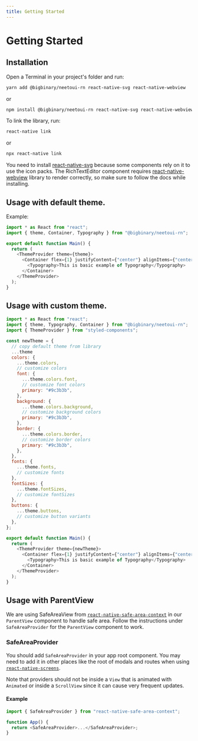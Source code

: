 ```yaml
---
title: Getting Started
---
```


# Getting Started

## Installation

Open a Terminal in your project's folder and run:

```sh
yarn add @bigbinary/neetoui-rn react-native-svg react-native-webview
```

or

```sh
npm install @bigbinary/neetoui-rn react-native-svg react-native-webview
```

To link the library, run:

```sh
react-native link
```

or

```sh
npx react-native link
```

You need to install
[react-native-svg](https://github.com/react-native-svg/react-native-svg) because
some components rely on it to use the icon packs. The RichTextEditor component
requires
[react-native-webview](https://github.com/react-native-webview/react-native-webview)
library to render correctly, so make sure to follow the docs while installing.

## Usage with default theme.

Example:

```js
import * as React from "react";
import { theme, Container, Typography } from "@bigbinary/neetoui-rn";

export default function Main() {
  return (
    <ThemeProvider theme={theme}>
      <Container flex={1} justifyContent={"center"} alignItems={"center"}>
        <Typography>This is basic example of Typography</Typography>
      </Container>
    </ThemeProvider>
  );
}
```

## Usage with custom theme.

```js
import * as React from "react";
import { theme, Typography, Container } from "@bigbinary/neetoui-rn";
import { ThemeProvider } from "styled-components";

const newTheme = {
  // copy default theme from library
  ...theme
  colors: {
    ...theme.colors,
    // customize colors
    font: {
      ...theme.colors.font,
      // customize font colors
      primary: "#9c3b3b",
    },
    background: {
      ...theme.colors.background,
      // customize background colors
      primary: "#9c3b3b",
    },
    border: {
      ...theme.colors.border,
      // customize border colors
      primary: "#9c3b3b",
    },
  },
  fonts: {
    ...theme.fonts,
    // customize fonts
  },
  fontSizes: {
    ...theme.fontSizes,
    // customize fontSizes
  },
  buttons: {
    ...theme.buttons,
    // customize button variants
  },
};

export default function Main() {
  return (
    <ThemeProvider theme={newTheme}>
      <Container flex={1} justifyContent={"center"} alignItems={"center"}>
        <Typography>This is basic example of Typography</Typography>
      </Container>
    </ThemeProvider>
  );
}
```

## Usage with ParentView

We are using SafeAreaView from
[`react-native-safe-area-context`](https://github.com/th3rdwave/react-native-safe-area-context)
in our `ParentView` component to handle safe area. Follow the instructions under
`SafeAreaProvider` for the `ParentView` component to work.

### SafeAreaProvider

You should add `SafeAreaProvider` in your app root component. You may need to
add it in other places like the root of modals and routes when using
[`react-native-screens`](https://github.com/software-mansion/react-native-screens).

Note that providers should not be inside a `View` that is animated with
`Animated` or inside a `ScrollView` since it can cause very frequent updates.

#### Example

```js
import { SafeAreaProvider } from "react-native-safe-area-context";

function App() {
  return <SafeAreaProvider>...</SafeAreaProvider>;
}
```

